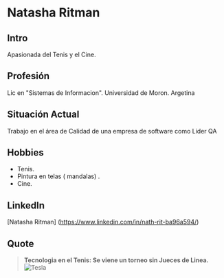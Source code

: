 # Natasha Ritman 

## Intro
Apasionada del Tenis y el Cine. 

## Profesión
Lic en "Sistemas de Informacion". Universidad de Moron. Argetina 

## Situación Actual
Trabajo en el área de Calidad de una empresa de software como Lider QA 

## Hobbies
* Tenis.
* Pintura en telas ( mandalas) .
* Cine.

## LinkedIn
[Natasha Ritman] (https://www.linkedin.com/in/nath-rit-ba96a594/)

## Quote
>**Tecnologia en el Tenis: Se viene un torneo sin Jueces de Linea.**
![Tesla](https://www.marketingregistrado.com/img/noticias/ojo-de-hacon-getty-images.jpg)

